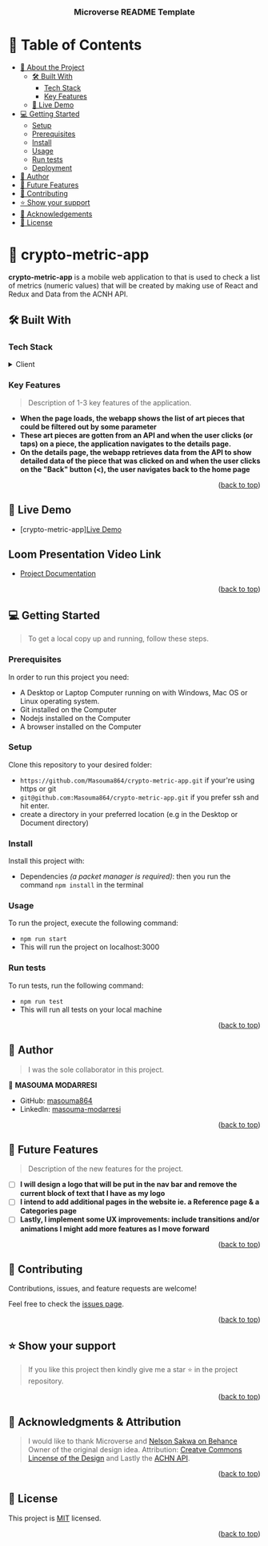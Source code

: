 <div align="center">

  <h3><b>Microverse README Template</b></h3>

</div>

<!-- TABLE OF CONTENTS -->

# 📗 Table of Contents

- [📖 About the Project](#about-project)
  - [🛠 Built With](#built-with)
    - [Tech Stack](#tech-stack)
    - [Key Features](#key-features)
  - [🚀 Live Demo](#live-demo)
- [💻 Getting Started](#getting-started)
  - [Setup](#setup)
  - [Prerequisites](#prerequisites)
  - [Install](#install)
  - [Usage](#usage)
  - [Run tests](#run-tests)
  - [Deployment](#triangular_flag_on_post-deployment)
- [👥 Author](#author)
- [🔭 Future Features](#future-features)
- [🤝 Contributing](#contributing)
- [⭐️ Show your support](#support)
- [🙏 Acknowledgements](#acknowledgements)
- [📝 License](#license)

<!-- PROJECT DESCRIPTION -->

# 📖 crypto-metric-app <a name="about-project"></a>

**crypto-metric-app** is a mobile web application to that is used to check a list of metrics (numeric values) that will be created by making use of React and Redux and Data from the ACNH API.



## 🛠 Built With <a name="built-with"></a>

### Tech Stack <a name="tech-stack"></a>

<details>
  <summary>Client</summary>
  <ul>
    <li><a href="https://reactjs.org/">React.js</a></li>
    <li><a href="https://redux.js.org/">Redux</a></li>
    <li><a href="https://www.javascript.com/">JavaScript</a></li>
    <li><a href="">CSS</a></li>
    <li><a href="https://html.com/">HTML</a></li>
  </ul>
</details>

<!-- Features -->

### Key Features <a name="key-features"></a>

> Description of 1-3 key features of the application.

- **When the page loads, the webapp shows the list of art pieces that could be filtered out by some parameter**
- **These art pieces are gotten from an API and when the user clicks (or taps) on a piece, the application navigates to the details page.**
- **On the details page, the webapp retrieves data from the API to show detailed data of the piece that was clicked on and when the user clicks on the "Back" button (<), the user navigates back to the home page**

<p align="right">(<a href="#readme-top">back to top</a>)</p>

<!-- LIVE DEMO -->

## 🚀 Live Demo <a name="live-demo"></a>
- [crypto-metric-app][Live Demo](https://crypto-metric-app.vercel.app/)

## Loom Presentation Video Link
- [Project Documentation](https://www.loom.com/share/0ae641f884a74d2184746bbb2de4e63b)

<p align="right">(<a href="#readme-top">back to top</a>)</p>

<!-- GETTING STARTED -->

## 💻 Getting Started <a name="getting-started"></a>

> To get a local copy up and running, follow these steps.

### Prerequisites

In order to run this project you need:

- A Desktop or Laptop Computer running on with Windows, Mac OS or Linux operating system.
- Git installed on the Computer
- Nodejs installed on the Computer
- A browser installed on the Computer

### Setup

Clone this repository to your desired folder:

- `https://github.com/Masouma864/crypto-metric-app.git` if your're using https or git 
- `git@github.com:Masouma864/crypto-metric-app.git` if you prefer ssh and hit enter.
- create a directory in your preferred location (e.g in the Desktop or Document directory)


### Install

Install this project with:

- Dependencies _(a packet manager is required)_: then you run the command `npm install` in the terminal

### Usage

To run the project, execute the following command:

- `npm run start`
- This will run the project on localhost:3000

### Run tests

To run tests, run the following command:

- `npm run test`
- This will run all tests on your local machine


<p align="right">(<a href="#readme-top">back to top</a>)</p>

<!-- AUTHORS -->

## 👥 Author <a name="author"></a>

> I was the sole collaborator in this project.

👤 **MASOUMA MODARRESI**

- GitHub: [masouma864](https://github.com/masouma864)
- LinkedIn: [masouma-modarresi](https://www.linkedin.com/in/masouma-modarresi/)


<p align="right">(<a href="#readme-top">back to top</a>)</p>

<!-- FUTURE FEATURES -->

## 🔭 Future Features <a name="future-features"></a>

> Description of the new features for the project.

- [ ] **I will design a logo that will be put in the nav bar and remove the current block of text that I have as my logo**
- [ ] **I intend to add additional pages in the website ie. a Reference page & a Categories page**
- [ ] **Lastly, I implement some UX improvements: include transitions and/or animations I might add more features as I move forward**

<p align="right">(<a href="#readme-top">back to top</a>)</p>

<!-- CONTRIBUTING -->

## 🤝 Contributing <a name="contributing"></a>

Contributions, issues, and feature requests are welcome!

Feel free to check the [issues page](../../issues/).

<p align="right">(<a href="#readme-top">back to top</a>)</p>

<!-- SUPPORT -->

## ⭐️ Show your support <a name="support"></a>

> If you like this project then kindly give me a star ⭐️ in the project repository.

<p align="right">(<a href="#readme-top">back to top</a>)</p>

<!-- ACKNOWLEDGEMENTS -->

## 🙏 Acknowledgments & Attribution <a name="acknowledgements"></a>

> I would like to thank Microverse and [Nelson Sakwa on Behance](https://www.behance.net/sakwadesignstudio) Owner of the original design idea. Attribution: [Creatve Commons Lincense of the Design](https://creativecommons.org/licenses/by-nc/4.0/) and Lastly the [ACHN API](http://acnhapi.com/doc#tag/Art).


<p align="right">(<a href="#readme-top">back to top</a>)</p>


<!-- LICENSE -->

## 📝 License <a name="license"></a>

This project is [MIT](./LICENSE) licensed.

<p align="right">(<a href="#readme-top">back to top</a>)</p>






